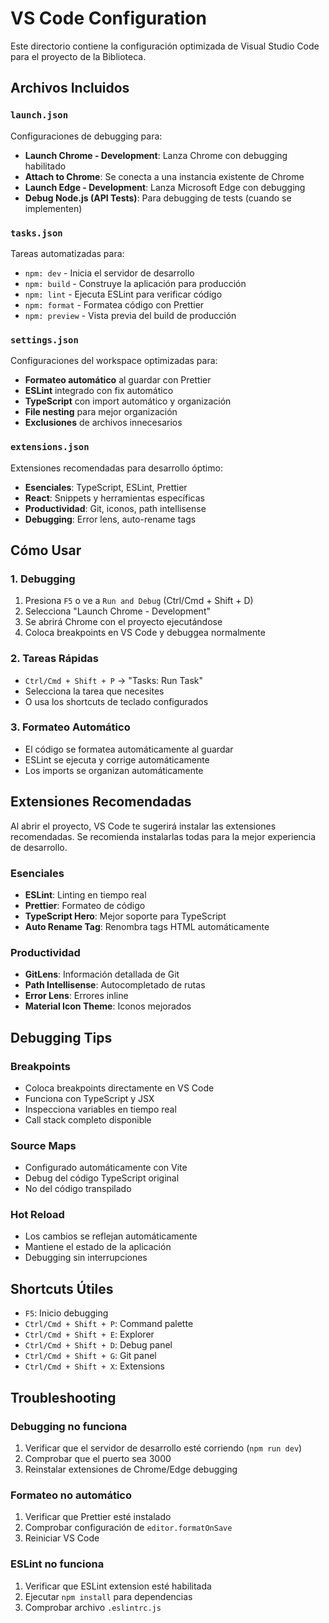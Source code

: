 # VS Code Configuration

Este directorio contiene la configuración optimizada de Visual Studio Code para el proyecto de la Biblioteca.

## Archivos Incluidos

### `launch.json`
Configuraciones de debugging para:
- **Launch Chrome - Development**: Lanza Chrome con debugging habilitado
- **Attach to Chrome**: Se conecta a una instancia existente de Chrome
- **Launch Edge - Development**: Lanza Microsoft Edge con debugging
- **Debug Node.js (API Tests)**: Para debugging de tests (cuando se implementen)

### `tasks.json`
Tareas automatizadas para:
- `npm: dev` - Inicia el servidor de desarrollo
- `npm: build` - Construye la aplicación para producción
- `npm: lint` - Ejecuta ESLint para verificar código
- `npm: format` - Formatea código con Prettier
- `npm: preview` - Vista previa del build de producción

### `settings.json`
Configuraciones del workspace optimizadas para:
- **Formateo automático** al guardar con Prettier
- **ESLint** integrado con fix automático
- **TypeScript** con import automático y organización
- **File nesting** para mejor organización
- **Exclusiones** de archivos innecesarios

### `extensions.json`
Extensiones recomendadas para desarrollo óptimo:
- **Esenciales**: TypeScript, ESLint, Prettier
- **React**: Snippets y herramientas específicas
- **Productividad**: Git, iconos, path intellisense
- **Debugging**: Error lens, auto-rename tags

## Cómo Usar

### 1. Debugging
1. Presiona `F5` o ve a `Run and Debug` (Ctrl/Cmd + Shift + D)
2. Selecciona "Launch Chrome - Development"
3. Se abrirá Chrome con el proyecto ejecutándose
4. Coloca breakpoints en VS Code y debuggea normalmente

### 2. Tareas Rápidas
- `Ctrl/Cmd + Shift + P` → "Tasks: Run Task"
- Selecciona la tarea que necesites
- O usa los shortcuts de teclado configurados

### 3. Formateo Automático
- El código se formatea automáticamente al guardar
- ESLint se ejecuta y corrige automáticamente
- Los imports se organizan automáticamente

## Extensiones Recomendadas

Al abrir el proyecto, VS Code te sugerirá instalar las extensiones recomendadas. Se recomienda instalarlas todas para la mejor experiencia de desarrollo.

### Esenciales
- **ESLint**: Linting en tiempo real
- **Prettier**: Formateo de código
- **TypeScript Hero**: Mejor soporte para TypeScript
- **Auto Rename Tag**: Renombra tags HTML automáticamente

### Productividad  
- **GitLens**: Información detallada de Git
- **Path Intellisense**: Autocompletado de rutas
- **Error Lens**: Errores inline
- **Material Icon Theme**: Iconos mejorados

## Debugging Tips

### Breakpoints
- Coloca breakpoints directamente en VS Code
- Funciona con TypeScript y JSX
- Inspecciona variables en tiempo real
- Call stack completo disponible

### Source Maps
- Configurado automáticamente con Vite
- Debug del código TypeScript original
- No del código transpilado

### Hot Reload
- Los cambios se reflejan automáticamente
- Mantiene el estado de la aplicación
- Debugging sin interrupciones

## Shortcuts Útiles

- `F5`: Inicio debugging
- `Ctrl/Cmd + Shift + P`: Command palette
- `Ctrl/Cmd + Shift + E`: Explorer
- `Ctrl/Cmd + Shift + D`: Debug panel
- `Ctrl/Cmd + Shift + G`: Git panel
- `Ctrl/Cmd + Shift + X`: Extensions

## Troubleshooting

### Debugging no funciona
1. Verificar que el servidor de desarrollo esté corriendo (`npm run dev`)
2. Comprobar que el puerto sea 3000
3. Reinstalar extensiones de Chrome/Edge debugging

### Formateo no automático
1. Verificar que Prettier esté instalado
2. Comprobar configuración de `editor.formatOnSave`
3. Reiniciar VS Code

### ESLint no funciona
1. Verificar que ESLint extension esté habilitada
2. Ejecutar `npm install` para dependencias
3. Comprobar archivo `.eslintrc.js`
